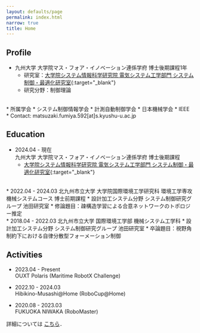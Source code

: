 ```yaml
---
layout: defaults/page
permalink: index.html
narrow: true
title: Home
---
```


## Profile
* 九州大学 大学院マス・フォア・イノベーション連係学府 博士後期課程1年  
    * 研究室：[大学院システム情報科学研究院 電気システム工学部門 システム制御・最適化研究室](https://sites.google.com/view/kyamamotolab){:target="_blank"}  
    * 研究分野：制御理論  
<br/>
* 所属学会
    * システム制御情報学会
    * 計測自動制御学会
    * 日本機械学会
    * IEEE  
<br/>
* Contact: matsuzaki.fumiya.592[at]s.kyushu-u.ac.jp

## Education
* 2024.04 - 現在  
九州大学 大学院マス・フォア・イノベーション連係学府 博士後期課程  
    * [大学院システム情報科学研究院 電気システム工学部門 システム制御・最適化研究室](https://sites.google.com/view/kyamamotolab){:target="_blank"}  
<br/>
* 2022.04 - 2024.03  
北九州市立大学 大学院国際環境工学研究科 環境工学専攻 機械システムコース 博士前期課程  
    * 設計加工システム分野 システム制御研究グループ 池田研究室  
    * 修論題目：疎構造学習による合意ネットワークのトポロジー推定  
<br/>
* 2018.04 - 2022.03  
北九州市立大学 国際環境工学部 機械システム工学科
    * 設計加工システム分野 システム制御研究グループ 池田研究室  
    * 卒論題目：視野角制約下における自律分散型フォーメーション制御

## Activities
* 2023.04 - Present  
OUXT Polaris (Maritime RobotX Challenge)

* 2022.10 - 2024.03  
Hibikino-Musashi@Home (RoboCup@Home)

* 2020.08 - 2023.03  
FUKUOKA NIWAKA (RoboMaster)

詳細については [こちら](./activities.html)．

<!-- ## Scholarship
* JEES・ソフトバンク AI人材育成奨学金  
2022年4月 - 2023年3月，公益財団法人日本国際教育支援協会

* 公益財団法人千代田財団 給付奨学金  
2019年4月 - 2022年3月，公益財団法人千代田財団 -->


